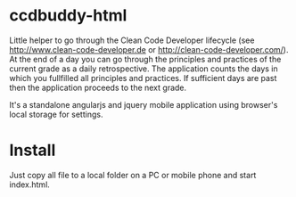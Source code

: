 ccdbuddy-html
=============

Little helper to go through the Clean Code Developer lifecycle (see http://www.clean-code-developer.de or http://clean-code-developer.com/).
At the end of a day you can go through the principles and practices of the current grade as a daily retrospective.
The application counts the days in which you fullfilled all principles and practices. If sufficient days are past then the 
application proceeds to the next grade.


It's a standalone angularjs and jquery mobile application using browser's local storage for settings.

Install
=======
Just copy all file to a local folder on a PC or mobile phone and start index.html.
